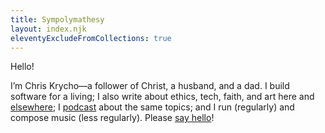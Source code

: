 ```yaml
---
title: Sympolymathesy
layout: index.njk
eleventyExcludeFromCollections: true
---
```


Hello!

I’m Chris Krycho—a follower of Christ, a husband, and a dad. I build software for a living; I also write about ethics, tech, faith, and art here and [elsewhere]; I [podcast] about the same topics; and I run (regularly) and compose music (less regularly). Please [say hello]!

[elsewhere]: /appearances/
[podcast]: /podcasts/
[say hello]: mailto:hello@chriskrycho.com
